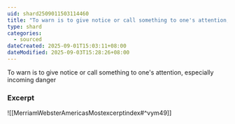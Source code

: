 ```yaml
---
uid: shard2509011503114460
title: "To warn is to give notice or call something to one's attention, especially incoming danger"
type: shard
categories:
  - sourced
dateCreated: 2025-09-01T15:03:11+08:00
dateModified: 2025-09-03T15:28:26+08:00
---
```

To warn is to give notice or call something to one's attention, especially incoming danger

### Excerpt
![[MerriamWebsterAmericasMostexcerptindex#^vym49]]
